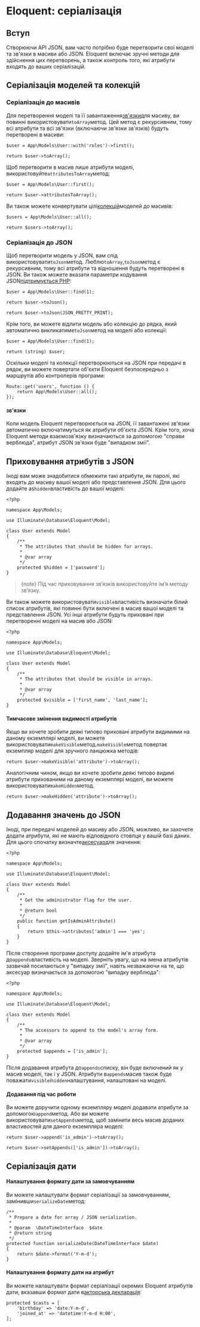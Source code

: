 # Eloquent: серіалізація

[comment]: <> (-   [Вступ]&#40;#introduction&#41;)

[comment]: <> (-   [Серіалізація моделей та колекцій]&#40;#serializing-models-and-collections&#41;)

[comment]: <> (    -   [Серіалізація до масивів]&#40;#serializing-to-arrays&#41;)

[comment]: <> (    -   [Серіалізація до JSON]&#40;#serializing-to-json&#41;)

[comment]: <> (-   [Приховування атрибутів з JSON]&#40;#hiding-attributes-from-json&#41;)

[comment]: <> (-   [Додавання значень до JSON]&#40;#appending-values-to-json&#41;)

[comment]: <> (-   [Серіалізація дати]&#40;#date-serialization&#41;)

<a name="introduction"></a>

## Вступ

Створюючи API JSON, вам часто потрібно буде перетворити свої моделі та зв'язки в масиви або JSON. Eloquent включає зручні методи для здійснення цих перетворень, а також контроль того, які атрибути входять до ваших серіалізацій.

<a name="serializing-models-and-collections"></a>

## Серіалізація моделей та колекцій

<a name="serializing-to-arrays"></a>

### Серіалізація до масивів

Для перетворення моделі та її завантаження[зв'язки](/docs/{{version}}/eloquent-relationships)для масиву, ви повинні використовувати`toArray`метод. Цей метод є рекурсивним, тому всі атрибути та всі зв'язки (включаючи зв'язки зв'язків) будуть перетворені в масиви:

    $user = App\Models\User::with('roles')->first();

    return $user->toArray();

Щоб перетворити в масив лише атрибути моделі, використовуйте`attributesToArray`метод:

    $user = App\Models\User::first();

    return $user->attributesToArray();

Ви також можете конвертувати цілі[колекцій](/docs/{{version}}/eloquent-collections)моделей до масивів:

    $users = App\Models\User::all();

    return $users->toArray();

<a name="serializing-to-json"></a>

### Серіалізація до JSON

Щоб перетворити модель у JSON, вам слід використовувати`toJson`метод. Люблю`toArray`,`toJson`метод є рекурсивним, тому всі атрибути та відношення будуть перетворені в JSON. Ви також можете вказати параметри кодування JSON[підтримується PHP](https://secure.php.net/manual/en/function.json-encode.php):

    $user = App\Models\User::find(1);

    return $user->toJson();

    return $user->toJson(JSON_PRETTY_PRINT);

Крім того, ви можете відлити модель або колекцію до рядка, який автоматично викликатиме`toJson`метод на моделі або колекції:

    $user = App\Models\User::find(1);

    return (string) $user;

Оскільки моделі та колекції перетворюються на JSON при передачі в рядок, ви можете повертати об'єкти Eloquent безпосередньо з маршрутів або контролерів програми:

    Route::get('users', function () {
        return App\Models\User::all();
    });

<a name="relationships"></a>

#### зв'язки

Коли модель Eloquent перетворюється на JSON, її завантажені зв'язки автоматично включатимуться як атрибути об'єкта JSON. Крім того, хоча Eloquent методи взаємозв'язку визначаються за допомогою "справи верблюда", атрибут JSON зв'язки буде "випадком змії".

<a name="hiding-attributes-from-json"></a>

## Приховування атрибутів з JSON

Іноді вам може знадобитися обмежити такі атрибути, як паролі, які входять до масиву вашої моделі або представлення JSON. Для цього додайте a`$hidden`властивість до вашої моделі:

    <?php

    namespace App\Models;

    use Illuminate\Database\Eloquent\Model;

    class User extends Model
    {
        /**
         * The attributes that should be hidden for arrays.
         *
         * @var array
         */
        protected $hidden = ['password'];
    }

> {note} Під час приховування зв’язків використовуйте ім’я методу зв’язку.

Ви також можете використовувати`visible`властивість визначати білий список атрибутів, які повинні бути включені в масив вашої моделі та представлення JSON. Усі інші атрибути будуть приховані при перетворенні моделі на масив або JSON:

    <?php

    namespace App\Models;

    use Illuminate\Database\Eloquent\Model;

    class User extends Model
    {
        /**
         * The attributes that should be visible in arrays.
         *
         * @var array
         */
        protected $visible = ['first_name', 'last_name'];
    }

<a name="temporarily-modifying-attribute-visibility"></a>

#### Тимчасове змінення видимості атрибутів

Якщо ви хочете зробити деякі типово приховані атрибути видимими на даному екземплярі моделі, ви можете використовувати`makeVisible`метод.`makeVisible`метод повертає екземпляр моделі для зручного ланцюжка методів:

    return $user->makeVisible('attribute')->toArray();

Аналогічним чином, якщо ви хочете зробити деякі типово видимі атрибути прихованими на даному екземплярі моделі, ви можете використовувати`makeHidden`метод.

    return $user->makeHidden('attribute')->toArray();

<a name="appending-values-to-json"></a>

## Додавання значень до JSON

Іноді, при передачі моделей до масиву або JSON, можливо, ви захочете додати атрибути, які не мають відповідного стовпця у вашій базі даних. Для цього спочатку визначте[аксесуар](/docs/{{version}}/eloquent-mutators)для значення:

    <?php

    namespace App\Models;

    use Illuminate\Database\Eloquent\Model;

    class User extends Model
    {
        /**
         * Get the administrator flag for the user.
         *
         * @return bool
         */
        public function getIsAdminAttribute()
        {
            return $this->attributes['admin'] === 'yes';
        }
    }

Після створення програми доступу додайте ім'я атрибута до`appends`властивість на моделі. Зверніть увагу, що на імена атрибутів зазвичай посилаються у "випадку змії", навіть незважаючи на те, що аксесуар визначається за допомогою "випадку верблюда":

    <?php

    namespace App\Models;

    use Illuminate\Database\Eloquent\Model;

    class User extends Model
    {
        /**
         * The accessors to append to the model's array form.
         *
         * @var array
         */
        protected $appends = ['is_admin'];
    }

Після додавання атрибута до`appends`списку, він буде включений як у масив моделі, так і у JSON. Атрибути в`appends`масив також буде поважати`visible`і`hidden`налаштування, налаштовані на моделі.

<a name="appending-at-run-time"></a>

#### Додавання під час роботи

Ви можете доручити одному екземпляру моделі додавати атрибути за допомогою`append`метод. Або ви можете використовувати`setAppends`метод, щоб замінити весь масив доданих властивостей для даного екземпляра моделі:

    return $user->append('is_admin')->toArray();

    return $user->setAppends(['is_admin'])->toArray();

<a name="date-serialization"></a>

## Серіалізація дати

<a name="customizing-the-default-date-format"></a>

#### Налаштування формату дати за замовчуванням

Ви можете налаштувати формат серіалізації за замовчуванням, замінивши`serializeDate`метод:

    /**
     * Prepare a date for array / JSON serialization.
     *
     * @param  \DateTimeInterface  $date
     * @return string
     */
    protected function serializeDate(DateTimeInterface $date)
    {
        return $date->format('Y-m-d');
    }

<a name="customizing-the-date-format-per-attribute"></a>

#### Налаштування формату дати на атрибут

Ви можете налаштувати формат серіалізації окремих Eloquent атрибутів дати, вказавши формат дати в[акторська декларація](/docs/{{version}}/eloquent-mutators#attribute-casting):

    protected $casts = [
        'birthday' => 'date:Y-m-d',
        'joined_at' => 'datetime:Y-m-d H:00',
    ];
